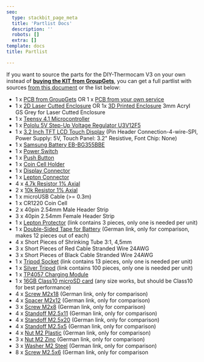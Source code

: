 ```yaml
---
seo:
  type: stackbit_page_meta
  title: 'Partlist Docs'
  description: ''
  robots: []
  extra: []
template: docs
title: Partlist

---
```


If you want to source the parts for the DIY-Thermocam V3 on your own instead of **[buying the KIT from GroupGets](https://store.groupgets.com/products/diy-thermocam-v3)**, you can get a full partlist with sources [from this document](https://docs.google.com/spreadsheets/d/1B4XH-kP6_4ti1G9iLi1pfKy7VSKpWhfmBFcuIxgEaYw/edit?usp=sharing) or the list below:

- 1 x [PCB from GroupGets](https://store.groupgets.com/products/diy-thermocam-pcb) OR 1 x [PCB from your own service](https://github.com/maxritter/DIY-Thermocam/tree/master/PCB/3.0)
- 1 x [2D Laser Cutted Enclosure](https://github.com/maxritter/DIY-Thermocam/tree/master/Enclosure/3.0) OR 1x [3D Printed Enclosure](https://github.com/helmarw/DIY-Thermocam/tree/master/Enclosure/3.0b)
  3mm Acryl GS Grey for Laser Cutted Enclosure
- 1 x [Teensy 4.1 Microcontroller](https://www.pjrc.com/store/teensy41.html)
- 1 x [Pololu 5V Step-Up Voltage Regulator U3V12F5](https://www.pololu.com/product/2115)
- 1 x [3.2 Inch TFT LCD Touch Display](http://www.buydisplay.com/default/3-2-inch-capacitive-touchscreen-240x320-tft-lcd-module-display) (Pin Header Connection-4-wire-SPI, Power Supply: 5V, Touch Panel: 3.2" Resistive, Font Chip: None)
- 1 x [Samsung Battery EB-BG355BBE](https://www.gearbest.com/batteries/pp_1138346.html)
- 1 x [Power Switch](https://www.digikey.com/en/products/detail/nkk-switches/CWT12AAS1/671497?s=N4IgTCBcDaIDoBcDMA2ADAWgIwHYw4wDkAREAXQF8g)
- 1 x [Push Button](https://www.digikey.com/en/products/detail/rafi-usa/1-10107-0110104/6227436?s=N4IgTCBcDaIIwDo4AYUHYGpSgLCAugL5A)
- 1 x [Coin Cell Holder](https://www.digikey.com/en/products/detail/keystone-electronics/3001/227442?s=N4IgTCBcDaIMwDYC0cAMqCMSByAREAugL5A)
- 1 x [Display Connector](https://www.digikey.com/en/products/detail/sullins-connector-solutions/SFH11-PBPC-D20-ST-BK/1990093?s=N4IgTCBcDaIMoDEASBGFBaACgIUwYXQBEwAGdOAFXWwGkQBdAXyA)
- 1 x [Lepton Connector](https://www.digikey.com/en/products/detail/sullins-connector-solutions/PPPC102LJBN-RC/776021?s=N4IgTCBcDaIAoIMIEYAMYAyApAQgOQFoAlREAXQF8g)
- 4 x [4.7k Resistor 1% Axial](https://www.digikey.com/en/products/detail/stackpole-electronics-inc/RNMF14FTC4K70/2617354?s=N4IgTCBcDaIMoBYB0B2A0gYQIIYCoFoA5AERAF0BfIA)
- 2 x [10k Resistor 1% Axial](https://www.digikey.com/en/products/detail/stackpole-electronics-inc/RNMF14FTC10K0/1683930?s=N4IgTCBcDaIDoBcDKBGADAaQMIEEsBUBaAOQBEQBdAXyA)
- 1 x microUSB Cable (>= 0.3m)
- 1 x CR1220 Coin Cell
- 2 x 40pin 2.54mm Male Header Strip
- 3 x 40pin 2.54mm Female Header Strip
- 1 x [Lepton Protector](https://www.amazon.com/-/de/dp/B08FMDR7TG/ref=sr_1_19?__mk_de_DE=%C3%85M%C3%85%C5%BD%C3%95%C3%91&dchild=1&keywords=Webcam+Cover&qid=1622994610&sr=8-19) (link contains 3 pieces, only one is needed per unit)
- 1 x [Double-Sided Tape for Battery](https://www.amazon.de/-/en/Double-Acrylic-Mounting-sticky-250x180mm/dp/B00K5PCU26/ref=pd_nav_hcs_rp_3?pd_rd_w=nTCZb&pf_rd_p=4af1fbc6-03e7-421e-ad89-c4e50d22eebd&pf_rd_r=YGY9F5M4XZ3PRFX2CMQ0&pd_rd_r=e3b206b5-c903-441e-9e18-2111ba4ae1a6&pd_rd_wg=JEKYe&pd_rd_i=B00K5PCU26&psc=1) (German link, only for comparison, makes 12 pieces out of each)
- 4 x Short Pieces of Shrinking Tube 3:1, 4,5mm
- 3 x Short Pieces of Red Cable Stranded Wire 24AWG
- 3 x Short Pieces of Black Cable Stranded Wire 24AWG
- 1 x [Tripod Socket](https://www.amazon.com/gp/product/B00HYLZ33W/ref=ppx_yo_dt_b_asin_title_o00_s00?ie=UTF8&psc=1) (link contains 13 pieces, only one is needed per unit)
- 1 x [Silver Tripod](https://www.aliexpress.com/item/4000529915425.html?spm=a2g0o.productlist.0.0.4343158a6u7Omc&algo_pvid=1ad7f185-106d-431f-baf8-a960beebdc67&algo_expid=1ad7f185-106d-431f-baf8-a960beebdc67-12&btsid=2100bdd716209794183508107eb966&ws_ab_test=searchweb0_0,searchweb201602_,searchweb201603_) (link contains 100 pieces, only one is needed per unit)
- 1 x [TP4057 Charging Module](https://www.aliexpress.com/item/32574075391.html?spm=a2g0o.productlist.0.0.559055e6J3BFFC&algo_pvid=c2ae29d7-1917-4828-81bb-df42c78722b5&algo_expid=c2ae29d7-1917-4828-81bb-df42c78722b5-0&btsid=2100bdde16156512012835815eee2f&ws_ab_test=searchweb0_0,searchweb201602_,searchweb201603_)
- 1 x [16GB Class10 microSD card](https://www.amazon.com/-/de/dp/B00CBAUIEU/ref=sr_1_14?__mk_de_DE=%C3%85M%C3%85%C5%BD%C3%95%C3%91&dchild=1&keywords=Verbatim+44082+16GB+Class+10+Micro+SDHC+with+Adapter&qid=1625501135&sr=8-14) (any size works, but should be Class10 for best performance)
- 4 x [Screw M2x18](https://www.ettinger.de/en/p/cheese-head-slotted-d84-m2x18-steel-zinc-plated/001.14.177) (German link, only for comparison)
- 4 x [Spacer M2x12](https://www.ettinger.de/p/isolier-distanzhuelse/besonders-fuer-m-2/005.81.120) (German link, only for comparison)
- 3 x [Screw M2x8](https://www.ettinger.de/en/p/countersunk-head-phillips-drive-d965h-m2x08-stainless-steel/001.12.138) (German link, only for comparison)
- 4 x [Standoff M2.5x11](https://www.ettinger.de/en/p/hex-standoff/male-female-m2-5/sw4x11-brass-nickel-plated/005.12.113?number=005.12.113) (German link, only for comparison)
- 4 x [Standoff M2.5x20](https://www.ettinger.de/en/p/standoff-nickel-plated-brass-f/f-af5x20-thread-m2.5x6/m2.5x6/005.02.205) (German link, only for comparison)
- 4 x [Standoff M2.5x5](https://www.ettinger.de/en/p/hex-standoff/male-female-m2-5/sw4x5-brass-nickel-plated/005.12.053) (German link, only for comparison)
- 4 x [Nut M2 Plastic](https://www.ettinger.de/p/kunststoff-mutter-din-934-iso-4032/002.05.016) (German link, only for comparison)
- 3 x [Nut M2 Zinc](https://www.ettinger.de/en/p/hexagon-nut-d934-m2/4x1-6-steel-zinc-plated/002.10.011) (German link, only for comparison)
- 3 x [Washer M2 Steel](https://www.ettinger.de/en/p/flat-washers-for-m2-d433-2-2/4-5x0-35-steel-nickel-pl./003.01.013) (German link, only for comparison)
- 8 x [Screw M2.5x6](https://www.ettinger.de/en/p/machine-screw-pan-head-pozidrive-d7985z-m2-5x06-steel-zinc-plated/001.18.221) (German link, only for comparison


